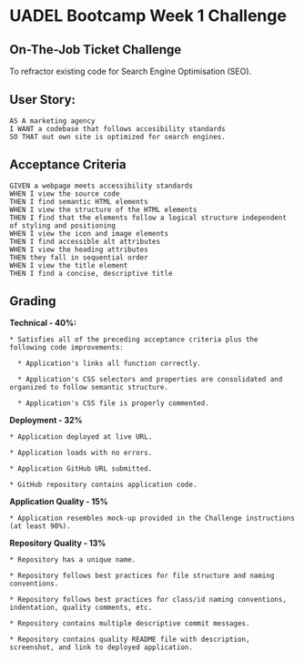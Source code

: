 # UADEL Bootcamp Week 1 Challenge
## On-The-Job Ticket Challenge
To refractor existing code for Search Engine Optimisation (SEO).

## User Story:
```
AS A marketing agency
I WANT a codebase that follows accesibility standards
SO THAT out own site is optimized for search engines.
```

## Acceptance Criteria
```
GIVEN a webpage meets accessibility standards
WHEN I view the source code
THEN I find semantic HTML elements
WHEN I view the structure of the HTML elements
THEN I find that the elements follow a logical structure independent of styling and positioning
WHEN I view the icon and image elements
THEN I find accessible alt attributes
WHEN I view the heading attributes
THEN they fall in sequential order
WHEN I view the title element
THEN I find a concise, descriptive title 
```

## Grading
**Technical - 40%:**
```
* Satisfies all of the preceding acceptance criteria plus the following code improvements:

  * Application's links all function correctly.

  * Application's CSS selectors and properties are consolidated and organized to follow semantic structure.

  * Application's CSS file is properly commented.
```

**Deployment - 32%**
```
* Application deployed at live URL.

* Application loads with no errors.

* Application GitHub URL submitted.

* GitHub repository contains application code.
```

**Application Quality - 15%**
```
* Application resembles mock-up provided in the Challenge instructions (at least 90%).
```

**Repository Quality - 13%**
```
* Repository has a unique name.

* Repository follows best practices for file structure and naming conventions.

* Repository follows best practices for class/id naming conventions, indentation, quality comments, etc.

* Repository contains multiple descriptive commit messages.

* Repository contains quality README file with description, screenshot, and link to deployed application.
```
